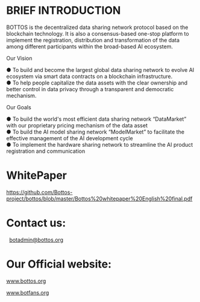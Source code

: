 # BRIEF INTRODUCTION
BOTTOS is the decentralized data sharing network protocol based on the blockchain technology. It is also a consensus-based one-stop platform to implement the registration, distribution and transformation of the data among different participants within the broad-based AI ecosystem.

 Our Vision
 
● To build and become the largest global data sharing network to evolve AI ecosystem via smart data contracts on a blockchain infrastructure.  
● To help people capitalize the data assets with the clear ownership and better control in data privacy through a transparent and democratic mechanism.

Our Goals

● To build the world's most efficient data sharing network “DataMarket” with our proprietary pricing mechanism of the data asset  
● To build the AI model sharing network “ModelMarket” to facilitate the effective management of the AI development cycle  
● To implement the hardware sharing network to streamline the AI product registration and communication

# WhitePaper
  https://github.com/Bottos-project/bottos/blob/master/Bottos%20whitepaper%20English%20final.pdf

# Contact us:
   botadmin@bottos.org
   
# Our Official website:
   www.bottos.org
   
   www.botfans.org

